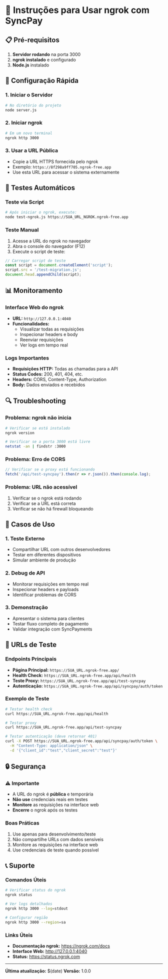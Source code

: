 # 🚀 Instruções para Usar ngrok com SyncPay

## 📋 Pré-requisitos

1. **Servidor rodando** na porta 3000
2. **ngrok instalado** e configurado
3. **Node.js** instalado

## 🔧 Configuração Rápida

### 1. Iniciar o Servidor
```bash
# No diretório do projeto
node server.js
```

### 2. Iniciar ngrok
```bash
# Em um novo terminal
ngrok http 3000
```

### 3. Usar a URL Pública
- Copie a URL HTTPS fornecida pelo ngrok
- Exemplo: `https://8f298a9ff705.ngrok-free.app`
- Use esta URL para acessar o sistema externamente

## 🧪 Testes Automáticos

### Teste via Script
```bash
# Após iniciar o ngrok, execute:
node test-ngrok.js https://SUA_URL_NGROK.ngrok-free.app
```

### Teste Manual
1. Acesse a URL do ngrok no navegador
2. Abra o console do navegador (F12)
3. Execute o script de teste:
```javascript
// Carregar script de teste
const script = document.createElement('script');
script.src = '/test-migration.js';
document.head.appendChild(script);
```

## 📊 Monitoramento

### Interface Web do ngrok
- **URL:** `http://127.0.0.1:4040`
- **Funcionalidades:**
  - Visualizar todas as requisições
  - Inspecionar headers e body
  - Reenviar requisições
  - Ver logs em tempo real

### Logs Importantes
- **Requisições HTTP:** Todas as chamadas para a API
- **Status Codes:** 200, 401, 404, etc.
- **Headers:** CORS, Content-Type, Authorization
- **Body:** Dados enviados e recebidos

## 🔍 Troubleshooting

### Problema: ngrok não inicia
```bash
# Verificar se está instalado
ngrok version

# Verificar se a porta 3000 está livre
netstat -an | findstr :3000
```

### Problema: Erro de CORS
```javascript
// Verificar se o proxy está funcionando
fetch('/api/test-syncpay').then(r => r.json()).then(console.log);
```

### Problema: URL não acessível
1. Verificar se o ngrok está rodando
2. Verificar se a URL está correta
3. Verificar se não há firewall bloqueando

## 🎯 Casos de Uso

### 1. Teste Externo
- Compartilhar URL com outros desenvolvedores
- Testar em diferentes dispositivos
- Simular ambiente de produção

### 2. Debug de API
- Monitorar requisições em tempo real
- Inspecionar headers e payloads
- Identificar problemas de CORS

### 3. Demonstração
- Apresentar o sistema para clientes
- Testar fluxo completo de pagamento
- Validar integração com SyncPayments

## 📱 URLs de Teste

### Endpoints Principais
- **Página Principal:** `https://SUA_URL.ngrok-free.app/`
- **Health Check:** `https://SUA_URL.ngrok-free.app/api/health`
- **Teste Proxy:** `https://SUA_URL.ngrok-free.app/api/test-syncpay`
- **Autenticação:** `https://SUA_URL.ngrok-free.app/api/syncpay/auth/token`

### Exemplo de Teste
```bash
# Testar health check
curl https://SUA_URL.ngrok-free.app/api/health

# Testar proxy
curl https://SUA_URL.ngrok-free.app/api/test-syncpay

# Testar autenticação (deve retornar 401)
curl -X POST https://SUA_URL.ngrok-free.app/api/syncpay/auth/token \
  -H "Content-Type: application/json" \
  -d '{"client_id":"test","client_secret":"test"}'
```

## 🔒 Segurança

### ⚠️ Importante
- A URL do ngrok é **pública** e temporária
- **Não use** credenciais reais em testes
- **Monitore** as requisições na interface web
- **Encerre** o ngrok após os testes

### Boas Práticas
1. Use apenas para desenvolvimento/teste
2. Não compartilhe URLs com dados sensíveis
3. Monitore as requisições na interface web
4. Use credenciais de teste quando possível

## 📞 Suporte

### Comandos Úteis
```bash
# Verificar status do ngrok
ngrok status

# Ver logs detalhados
ngrok http 3000 --log=stdout

# Configurar região
ngrok http 3000 --region=sa
```

### Links Úteis
- **Documentação ngrok:** https://ngrok.com/docs
- **Interface Web:** http://127.0.0.1:4040
- **Status:** https://status.ngrok.com

---

**Última atualização:** $(date)
**Versão:** 1.0.0
